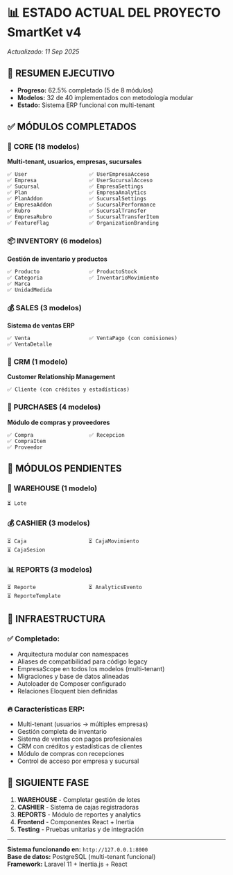 # 📊 ESTADO ACTUAL DEL PROYECTO SmartKet v4
*Actualizado: 11 Sep 2025*

## 🎯 **RESUMEN EJECUTIVO**
- **Progreso:** 62.5% completado (5 de 8 módulos)
- **Modelos:** 32 de 40 implementados con metodología modular
- **Estado:** Sistema ERP funcional con multi-tenant

## ✅ **MÓDULOS COMPLETADOS**

### 🏢 **CORE** (18 modelos)
**Multi-tenant, usuarios, empresas, sucursales**
```
✅ User                    ✅ UserEmpresaAcceso       
✅ Empresa                 ✅ UserSucursalAcceso
✅ Sucursal                ✅ EmpresaSettings
✅ Plan                    ✅ EmpresaAnalytics
✅ PlanAddon               ✅ SucursalSettings
✅ EmpresaAddon            ✅ SucursalPerformance
✅ Rubro                   ✅ SucursalTransfer
✅ EmpresaRubro            ✅ SucursalTransferItem
✅ FeatureFlag             ✅ OrganizationBranding
```

### 📦 **INVENTORY** (6 modelos)
**Gestión de inventario y productos**
```
✅ Producto                ✅ ProductoStock
✅ Categoria               ✅ InventarioMovimiento  
✅ Marca                   
✅ UnidadMedida            
```

### 💰 **SALES** (3 modelos)
**Sistema de ventas ERP**
```
✅ Venta                   ✅ VentaPago (con comisiones)
✅ VentaDetalle            
```

### 👥 **CRM** (1 modelo)
**Customer Relationship Management**
```
✅ Cliente (con créditos y estadísticas)
```

### 🛒 **PURCHASES** (4 modelos)
**Módulo de compras y proveedores**
```
✅ Compra                  ✅ Recepcion
✅ CompraItem              
✅ Proveedor               
```

## 🔄 **MÓDULOS PENDIENTES**

### 🏪 **WAREHOUSE** (1 modelo)
```
⏳ Lote
```

### 💰 **CASHIER** (3 modelos)
```
⏳ Caja                    ⏳ CajaMovimiento
⏳ CajaSesion              
```

### 📊 **REPORTS** (3 modelos)
```
⏳ Reporte                 ⏳ AnalyticsEvento
⏳ ReporteTemplate         
```

## 🔧 **INFRAESTRUCTURA**

### ✅ **Completado:**
- Arquitectura modular con namespaces
- Aliases de compatibilidad para código legacy
- EmpresaScope en todos los modelos (multi-tenant)
- Migraciones y base de datos alineadas
- Autoloader de Composer configurado
- Relaciones Eloquent bien definidas

### 🔥 **Características ERP:**
- Multi-tenant (usuarios → múltiples empresas)
- Gestión completa de inventario
- Sistema de ventas con pagos profesionales
- CRM con créditos y estadísticas de clientes
- Módulo de compras con recepciones
- Control de acceso por empresa y sucursal

## 🚀 **SIGUIENTE FASE**
1. **WAREHOUSE** - Completar gestión de lotes
2. **CASHIER** - Sistema de cajas registradoras
3. **REPORTS** - Módulo de reportes y analytics
4. **Frontend** - Componentes React + Inertia
5. **Testing** - Pruebas unitarias y de integración

---
**Sistema funcionando en:** `http://127.0.0.1:8000`  
**Base de datos:** PostgreSQL (multi-tenant funcional)  
**Framework:** Laravel 11 + Inertia.js + React
